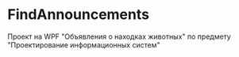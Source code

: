 # FindAnnouncements
Проект на WPF "Объявления о находках животных" по предмету "Проектирование информационных систем"

